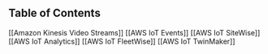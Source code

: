 ## Table of Contents
[[Amazon Kinesis Video Streams]]
[[AWS IoT Events]]
[[AWS IoT SiteWise]]
[[AWS IoT Analytics]]
[[AWS IoT FleetWise]]
[[AWS IoT TwinMaker]]